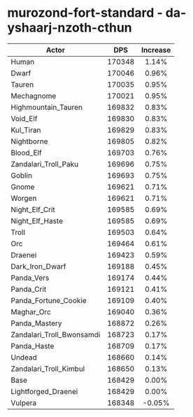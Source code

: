 # murozond-fort-standard - da-yshaarj-nzoth-cthun
| Actor | DPS | Increase |
|---|:---:|:---:|
|Human|170348|1.14%|
|Dwarf|170046|0.96%|
|Tauren|170035|0.95%|
|Mechagnome|170021|0.95%|
|Highmountain_Tauren|169832|0.83%|
|Void_Elf|169830|0.83%|
|Kul_Tiran|169829|0.83%|
|Nightborne|169805|0.82%|
|Blood_Elf|169703|0.76%|
|Zandalari_Troll_Paku|169696|0.75%|
|Goblin|169693|0.75%|
|Gnome|169621|0.71%|
|Worgen|169621|0.71%|
|Night_Elf_Crit|169585|0.69%|
|Night_Elf_Haste|169585|0.69%|
|Troll|169503|0.64%|
|Orc|169464|0.61%|
|Draenei|169423|0.59%|
|Dark_Iron_Dwarf|169188|0.45%|
|Panda_Vers|169174|0.44%|
|Panda_Crit|169121|0.41%|
|Panda_Fortune_Cookie|169109|0.40%|
|Maghar_Orc|169040|0.36%|
|Panda_Mastery|168872|0.26%|
|Zandalari_Troll_Bwonsamdi|168723|0.17%|
|Panda_Haste|168709|0.17%|
|Undead|168660|0.14%|
|Zandalari_Troll_Kimbul|168650|0.13%|
|Base|168429|0.00%|
|Lightforged_Draenei|168429|0.00%|
|Vulpera|168348|-0.05%|
